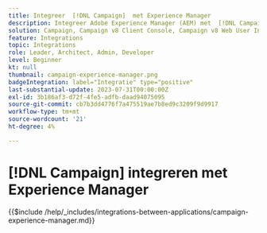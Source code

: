 ```yaml
---
title: Integreer  [!DNL Campaign]  met Experience Manager
description: Integreer Adobe Experience Manager (AEM) met  [!DNL Campaign]  om e-mailcampagnes tot stand te brengen en te beheren.
solution: Campaign, Campaign v8 Client Console, Campaign v8 Web User Interface, Campaign Standard, Campaign Classic v7, Experience Manager, Experience Manager Forms
feature: Integrations
topic: Integrations
role: Leader, Architect, Admin, Developer
level: Beginner
kt: null
thumbnail: campaign-experience-manager.png
badgeIntegration: label="Integratie" type="positive"
last-substantial-update: 2023-07-31T00:00:00Z
exl-id: 3b186af3-d72f-4fe5-adfb-daad94075095
source-git-commit: cb7b3dd4776f7a475519ae7b8ed9c3209f9d9917
workflow-type: tm+mt
source-wordcount: '21'
ht-degree: 4%

---
```


# [!DNL Campaign] integreren met Experience Manager

{{$include /help/_includes/integrations-between-applications/campaign-experience-manager.md}}
